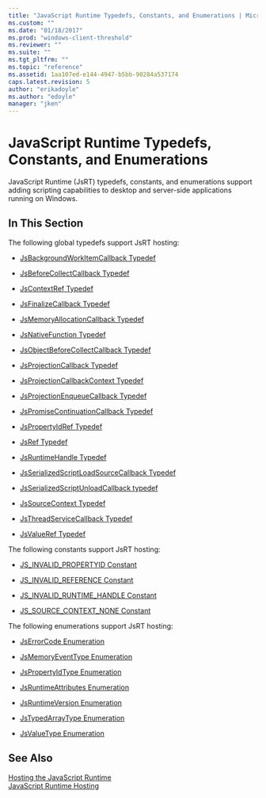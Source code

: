 ```yaml
---
title: "JavaScript Runtime Typedefs, Constants, and Enumerations | Microsoft Docs"
ms.custom: ""
ms.date: "01/18/2017"
ms.prod: "windows-client-threshold"
ms.reviewer: ""
ms.suite: ""
ms.tgt_pltfrm: ""
ms.topic: "reference"
ms.assetid: 1aa107ed-e144-4947-b5bb-90284a537174
caps.latest.revision: 5
author: "erikadoyle"
ms.author: "edoyle"
manager: "jken"
---
```

# JavaScript Runtime Typedefs, Constants, and Enumerations
JavaScript Runtime (JsRT) typedefs, constants, and enumerations support adding scripting capabilities to desktop and server-side applications running on Windows.  
  
## In This Section  
 The following global typedefs support JsRT hosting:  
  
-   [JsBackgroundWorkItemCallback Typedef](../chakra-hosting/jsbackgroundworkitemcallback-typedef.md)  
  
-   [JsBeforeCollectCallback Typedef](../chakra-hosting/jsbeforecollectcallback-typedef.md)  
  
-   [JsContextRef Typedef](../chakra-hosting/jscontextref-typedef.md)  
  
-   [JsFinalizeCallback Typedef](../chakra-hosting/jsfinalizecallback-typedef.md)  
  
-   [JsMemoryAllocationCallback Typedef](../chakra-hosting/jsmemoryallocationcallback-typedef.md)  
  
-   [JsNativeFunction Typedef](../chakra-hosting/jsnativefunction-typedef.md)  
  
-   [JsObjectBeforeCollectCallback Typedef](../chakra-hosting/jsobjectbeforecollectcallback-typedef.md)  
  
-   [JsProjectionCallback Typedef](../chakra-hosting/jsprojectioncallback-typedef.md)  
  
-   [JsProjectionCallbackContext Typedef](../chakra-hosting/jsprojectioncallbackcontext-typedef.md)  
  
-   [JsProjectionEnqueueCallback Typedef](../chakra-hosting/jsprojectionenqueuecallback-typedef.md)  
  
-   [JsPromiseContinuationCallback Typedef](../chakra-hosting/jspromisecontinuationcallback-typedef.md)  
  
-   [JsPropertyIdRef Typedef](../chakra-hosting/jspropertyidref-typedef.md)  
  
-   [JsRef Typedef](../chakra-hosting/jsref-typedef.md)  
  
-   [JsRuntimeHandle Typedef](../chakra-hosting/jsruntimehandle-typedef.md)  
  
-   [JsSerializedScriptLoadSourceCallback Typedef](../chakra-hosting/jsserializedscriptloadsourcecallback-typedef.md)  
  
-   [JsSerializedScriptUnloadCallback typedef](../chakra-hosting/jsserializedscriptunloadcallback-typedef.md)  
  
-   [JsSourceContext Typedef](../chakra-hosting/jssourcecontext-typedef.md)  
  
-   [JsThreadServiceCallback Typedef](../chakra-hosting/jsthreadservicecallback-typedef.md)  
  
-   [JsValueRef Typedef](../chakra-hosting/jsvalueref-typedef.md)  
  
 The following constants support JsRT hosting:  
  
-   [JS_INVALID_PROPERTYID Constant](../chakra-hosting/js-invalid-propertyid-constant.md)  
  
-   [JS_INVALID_REFERENCE Constant](../chakra-hosting/js-invalid-reference-constant.md)  
  
-   [JS_INVALID_RUNTIME_HANDLE Constant](../chakra-hosting/js-invalid-runtime-handle-constant.md)  
  
-   [JS_SOURCE_CONTEXT_NONE Constant](../chakra-hosting/js-source-context-none-constant.md)  
  
 The following enumerations support JsRT hosting:  
  
-   [JsErrorCode Enumeration](../chakra-hosting/jserrorcode-enumeration.md)  
  
-   [JsMemoryEventType Enumeration](../chakra-hosting/jsmemoryeventtype-enumeration.md)  
  
-   [JsPropertyIdType Enumeration](../chakra-hosting/jspropertyidtype-enumeration.md)  
  
-   [JsRuntimeAttributes Enumeration](../chakra-hosting/jsruntimeattributes-enumeration.md)  
  
-   [JsRuntimeVersion Enumeration](../chakra-hosting/jsruntimeversion-enumeration.md)  
  
-   [JsTypedArrayType Enumeration](../chakra-hosting/jstypedarraytype-enumeration.md)  
  
-   [JsValueType Enumeration](../chakra-hosting/jsvaluetype-enumeration.md)  
  
## See Also  
 [Hosting the JavaScript Runtime](../chakra-hosting/hosting-the-javascript-runtime.md)   
 [JavaScript Runtime Hosting](../javascript-runtime-hosting.md)